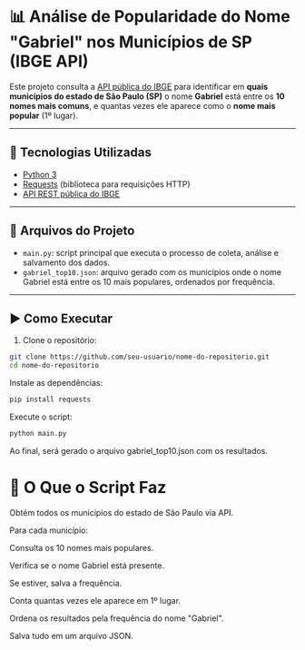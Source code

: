 # 📊 Análise de Popularidade do Nome "Gabriel" nos Municípios de SP (IBGE API)

Este projeto consulta a [API pública do IBGE](https://servicodados.ibge.gov.br/api/docs/) para identificar em **quais municípios do estado de São Paulo (SP)** o nome **Gabriel** está entre os **10 nomes mais comuns**, e quantas vezes ele aparece como o **nome mais popular** (1º lugar).

---

## 🔧 Tecnologias Utilizadas

- [Python 3](https://www.python.org/)
- [Requests](https://pypi.org/project/requests/) (biblioteca para requisições HTTP)
- [API REST pública do IBGE](https://servicodados.ibge.gov.br/api/v1/localidades/estados/SP/municipios)

---

## 📁 Arquivos do Projeto

- `main.py`: script principal que executa o processo de coleta, análise e salvamento dos dados.
- `gabriel_top10.json`: arquivo gerado com os municípios onde o nome Gabriel está entre os 10 mais populares, ordenados por frequência.

---

## ▶️ Como Executar

1. Clone o repositório:

```bash
git clone https://github.com/seu-usuario/nome-do-repositorio.git
cd nome-do-repositorio
```
Instale as dependências:

```bash
pip install requests
```

Execute o script:
```bash
python main.py
```
Ao final, será gerado o arquivo gabriel_top10.json com os resultados.

# 🧠 O Que o Script Faz
Obtém todos os municípios do estado de São Paulo via API.

Para cada município:

Consulta os 10 nomes mais populares.

Verifica se o nome Gabriel está presente.

Se estiver, salva a frequência.

Conta quantas vezes ele aparece em 1º lugar.

Ordena os resultados pela frequência do nome "Gabriel".

Salva tudo em um arquivo JSON.

